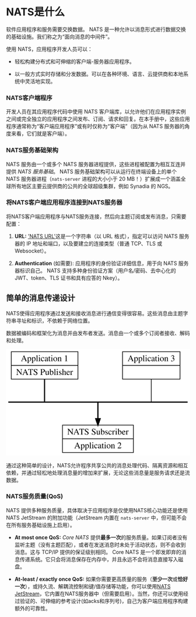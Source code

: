 # NATS是什么

软件应用程序和服务需要交换数据。 NATS 是一种允许以消息形式进行数据交换的基础设施。我们称之为“面向消息的中间件”。  

使用 NATS，应用程序开发人员可以： 

- 轻松构建分布式和可伸缩的客户端-服务器应用程序。

- 以一般方式实时存储和分发数据。可以在各种环境、语言、云提供商和本地系统中灵活地实现。

### NATS客户端程序

开发人员在其应用程序代码中使用 NATS 客户端库，以允许他们在应用程序实例之间或完全独立的应用程序之间发布、订阅、请求和回复。在本手册中，这些应用程序通常称为“客户端应用程序”或有时仅称为“客户端”（因为从 NATS 服务器的角度来看，它们就是客户端）。 

### NATS服务基础架构  
 
NATS 服务由一个或多个 NATS 服务器进程提供，这些进程被配置为相互互连并提供 *NATS 服务基础*。 NATS 服务基础架构可以从运行在终端设备上的单个 NATS 服务器进程（`nats-server` 进程的大小小于 20 MB！）扩展成一个涵盖全球所有地区主要云提供商的公共的全球超级集群，例如 Synadia 的 NGS。  

### 将NATS客户端应用程序连接到NATS服务器

将NATS客户端应用程序与NATS服务连接，然后向主题订阅或发布消息，只需要配置：

1. **URL:** ['NATS URL'](/using-nats/developing-with-nats/connecting/README.md#nats-url)这是一个字符串（以 URL 格式），指定可以访问 NATS 服务器的 IP 地址和端口，以及要建立的连接类型（普通 TCP、TLS 或 Websocket）。

2.  **Authentication** (如需要): 应用程序的身份验证详细信息，用于向 NATS 服务器标识自己。 NATS 支持多种身份验证方案（用户名/密码、去中心化的JWT、token、TLS 证书和具有应答的 Nkey）。

## 简单的消息传递设计

NATS使得应用程序通过发送和接收消息进行通信变得很容易。这些消息由主题字符串寻址和标识，不依赖于网络位置。

数据被编码和框架化为消息并由发布者发送。消息由一个或多个订阅者接收、解码和处理。

![](../../.gitbook/assets/intro.svg)

通过这种简单的设计，NATS允许程序共享公共的消息处理代码、隔离资源和相互依赖，并通过轻松地处理消息量的增加来扩展，无论这些消息量是服务请求还是流数据。

### NATS服务质量(QoS)

NATS 提供多种服务质量，具体取决于应用程序是仅使用NATS核心功能还是使用NATS JetStream 的附加功能（JetStream 内置在 `nats-server` 中，但可能不会在所有服务基础设施上启用）。

- **At most once QoS:** _Core NATS_ 提供**最多一次**的服务质量。如果订阅者没有监听主题（没有主题匹配），或者在发送消息时未处于活动状态，则不会收到消息。这与 TCP/IP 提供的保证级别相同。 Core NATS 是一个即发即弃的消息传递系统。它只会将消息保存在内存中，并且永远不会将消息直接写入磁盘。

- **At-least / exactly once QoS:** 如果你需要更高质量的服务（**至少一次**或**恰好一次**），或持久流、解耦流控制和键/值存储等功能，你可以使用[NATS JetStream](/nats-concepts/jetstream/readme.md)，它内置在NATS服务器中（但需要启用）。当然，你还可以使用经过验证的、可伸缩的参考设计(如acks和序列号)，自己为客户端应用程序构建额外的可靠性。

